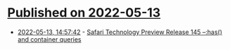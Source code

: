 # [Published on 2022-05-13](index.md)

* [2022-05-13, 14:57:42](https://news.ycombinator.com/item?id=31368509) - [Safari Technology Preview Release 145 –:has() and container queries](https://developer.apple.com/safari/technology-preview/release-notes/)

